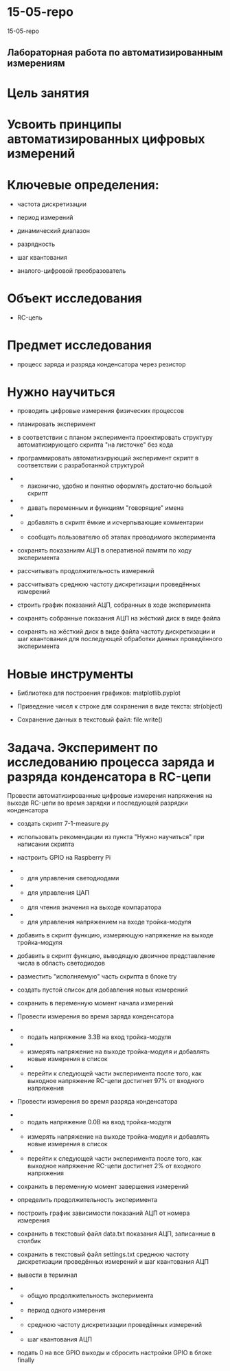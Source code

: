 # 15-05-repo
15-05-repo

## Лабораторная работа по автоматизированным измерениям
# Цель занятия
# Усвоить принципы автоматизированных цифровых измерений

# Ключевые определения:

* частота дискретизации

* период измерений

* динамический диапазон

* разрядность

* шаг квантования

* аналого-цифровой преобразователь

# Объект исследования

* RC-цепь

# Предмет исследования

* процесс заряда и разряда конденсатора через резистор

# Нужно научиться

* проводить цифровые измерения физических процессов

* планировать эксперимент

* в соответствии с планом эксперимента проектировать структуру автоматизирующего скрипта "на листочке" без кода

* программировать автоматизирующий эксперимент скрипт в соответствии с разработанной структурой

* * лаконично, удобно и понятно оформлять достаточно большой скрипт
* * давать переменным и функциям "говорящие" имена
* * добавлять в скрипт ёмкие и исчерпывающие комментарии
* * сообщать пользователю об этапах проводимого эксперимента

* сохранять показаниям АЦП в оперативной памяти по ходу эксперимента

* рассчитывать продолжительность измерений

* рассчитывать среднюю частоту дискретизации проведённых измерений

* строить график показаний АЦП, собранных в ходе эксперимента

* сохранять собранные показания АЦП на жёсткий диск в виде файла

* сохранять на жёсткий диск в виде файла частоту дискретизации и шаг квантования для последующей обработки данных проведённого эксперимента

# Новые инструменты

* Библиотека для построения графиков: matplotlib.pyplot

* Приведение чисел к строке для сохранения в виде текста: str(object)

* Сохранение данных в текстовый файл: file.write()

# Задача. Эксперимент по исследованию процесса заряда и разряда конденсатора в RC-цепи

Провести автоматизированные цифровые измерения напряжения на выходе RC-цепи во время зарядки и последующей разрядки конденсатора

* создать скрипт 7-1-measure.py

* использовать рекомендации из пункта "Нужно научиться" при написании скрипта

* настроить GPIO на Raspberry Pi

* * для управления светодиодами
* * для управления ЦАП
* * для чтения значения на выходе компаратора
* * для управления напряжением на входе тройка-модуля

* добавить в скрипт функцию, измеряющую напряжение на выходе тройка-модуля

* добавить в скрипт функцию, выводящую двоичное представление числа в область светодиодов

* разместить "исполняемую" часть скрипта в блоке try

* создать пустой список для добавления новых измерений

* сохранить в переменную момент начала измерений

* Провести измерения во время заряда конденсатора

* * подать напряжение 3.3В на вход тройка-модуля
* * измерять напряжение на выходе тройка-модуля и добавлять новые измерения в список
* * перейти к следующей части эксперимента после того, как выходное напряжение RC-цепи достигнет 97% от входного напряжения

* Провести измерения во время разряда конденсатора

* * подать напряжение 0.0В на вход тройка-модуля
* * измерять напряжение на выходе тройка-модуля и добавлять новые измерения в список
* * перейти к следующей части эксперимента после того, как выходное напряжение RC-цепи достигнет 2% от входного напряжения

* сохранить в переменную момент завершения измерений

* определить продолжительность эксперимента

* построить график зависимости показаний АЦП от номера измерения

* сохранить в текстовый файл data.txt показания АЦП, записанные в столбик

* сохранить в текстовый файл settings.txt среднюю частоту дискретизации проведённых измерений и шаг квантования АЦП

* вывести в терминал

* * общую продолжительность эксперимента
* * период одного измерения
* * среднюю частоту дискретизации проведённых измерений
* * шаг квантования АЦП

* подать 0 на все GPIO выходы и сбросить настройки GPIO в блоке finally
